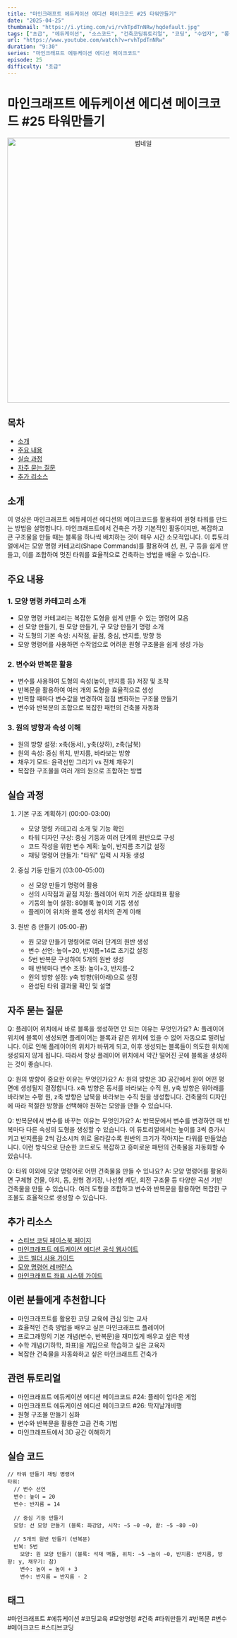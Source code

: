 ```yaml
---
title: "마인크래프트 에듀케이션 에디션 메이크코드 #25 타워만들기"
date: "2025-04-25"
thumbnail: "https://i.ytimg.com/vi/rvhTpdTnNRw/hqdefault.jpg"
tags: ["초급", "에듀케이션", "소스코드", "건축코딩튜토리얼", "코딩", "수업자", "롱폼"]
url: "https://www.youtube.com/watch?v=rvhTpdTnNRw"
duration: "9:30"
series: "마인크래프트 에듀케이션 에디션 메이크코드"
episode: 25
difficulty: "초급"
---
```


# 마인크래프트 에듀케이션 에디션 메이크코드 #25 타워만들기

<div align="center">
<img src="https://i.ytimg.com/vi/rvhTpdTnNRw/hqdefault.jpg" alt="썸네일" width="600"/>
</div>

## 목차
- [소개](#소개)
- [주요 내용](#주요-내용)
- [실습 과정](#실습-과정)
- [자주 묻는 질문](#자주-묻는-질문)
- [추가 리소스](#추가-리소스)

## 소개
이 영상은 마인크래프트 에듀케이션 에디션의 메이크코드를 활용하여 원형 타워를 만드는 방법을 설명합니다. 마인크래프트에서 건축은 가장 기본적인 활동이지만, 복잡하고 큰 구조물을 만들 때는 블록을 하나씩 배치하는 것이 매우 시간 소모적입니다. 이 튜토리얼에서는 모양 명령 카테고리(Shape Commands)를 활용하여 선, 원, 구 등을 쉽게 만들고, 이를 조합하여 멋진 타워를 효율적으로 건축하는 방법을 배울 수 있습니다.

## 주요 내용

### 1. 모양 명령 카테고리 소개
- 모양 명령 카테고리는 복잡한 도형을 쉽게 만들 수 있는 명령어 모음
- 선 모양 만들기, 원 모양 만들기, 구 모양 만들기 명령 소개
- 각 도형의 기본 속성: 시작점, 끝점, 중심, 반지름, 방향 등
- 모양 명령어를 사용하면 수작업으로 어려운 원형 구조물을 쉽게 생성 가능

### 2. 변수와 반복문 활용
- 변수를 사용하여 도형의 속성(높이, 반지름 등) 저장 및 조작
- 반복문을 활용하여 여러 개의 도형을 효율적으로 생성
- 반복할 때마다 변수값을 변경하여 점점 변화하는 구조물 만들기
- 변수와 반복문의 조합으로 복잡한 패턴의 건축물 자동화

### 3. 원의 방향과 속성 이해
- 원의 방향 설정: x축(동서), y축(상하), z축(남북)
- 원의 속성: 중심 위치, 반지름, 바라보는 방향
- 채우기 모드: 윤곽선만 그리기 vs 전체 채우기
- 복잡한 구조물을 여러 개의 원으로 조합하는 방법

## 실습 과정
1. 기본 구조 계획하기 (00:00-03:00)
   - 모양 명령 카테고리 소개 및 기능 확인
   - 타워 디자인 구상: 중심 기둥과 여러 단계의 원반으로 구성
   - 코드 작성을 위한 변수 계획: 높이, 반지름 초기값 설정
   - 채팅 명령어 만들기: "타워" 입력 시 자동 생성

2. 중심 기둥 만들기 (03:00-05:00)
   - 선 모양 만들기 명령어 활용
   - 선의 시작점과 끝점 지정: 플레이어 위치 기준 상대좌표 활용
   - 기둥의 높이 설정: 80블록 높이의 기둥 생성
   - 플레이어 위치와 블록 생성 위치의 관계 이해

3. 원반 층 만들기 (05:00-끝)
   - 원 모양 만들기 명령어로 여러 단계의 원반 생성
   - 변수 선언: 높이=20, 반지름=14로 초기값 설정
   - 5번 반복문 구성하여 5개의 원반 생성
   - 매 반복마다 변수 조정: 높이+3, 반지름-2
   - 원의 방향 설정: y축 방향(위아래)으로 설정
   - 완성된 타워 결과물 확인 및 설명

## 자주 묻는 질문
Q: 플레이어 위치에서 바로 블록을 생성하면 안 되는 이유는 무엇인가요?
A: 플레이어 위치에 블록이 생성되면 플레이어는 블록과 같은 위치에 있을 수 없어 자동으로 밀려납니다. 이로 인해 플레이어의 위치가 바뀌게 되고, 이후 생성되는 블록들이 의도한 위치에 생성되지 않게 됩니다. 따라서 항상 플레이어 위치에서 약간 떨어진 곳에 블록을 생성하는 것이 좋습니다.

Q: 원의 방향이 중요한 이유는 무엇인가요?
A: 원의 방향은 3D 공간에서 원이 어떤 평면에 생성될지 결정합니다. x축 방향은 동서를 바라보는 수직 원, y축 방향은 위아래를 바라보는 수평 원, z축 방향은 남북을 바라보는 수직 원을 생성합니다. 건축물의 디자인에 따라 적절한 방향을 선택해야 원하는 모양을 만들 수 있습니다.

Q: 반복문에서 변수를 바꾸는 이유는 무엇인가요?
A: 반복문에서 변수를 변경하면 매 반복마다 다른 속성의 도형을 생성할 수 있습니다. 이 튜토리얼에서는 높이를 3씩 증가시키고 반지름을 2씩 감소시켜 위로 올라갈수록 원반의 크기가 작아지는 타워를 만들었습니다. 이런 방식으로 단순한 코드로도 복잡하고 흥미로운 패턴의 건축물을 자동화할 수 있습니다.

Q: 타워 이외에 모양 명령어로 어떤 건축물을 만들 수 있나요?
A: 모양 명령어를 활용하면 구체형 건물, 아치, 돔, 원형 경기장, 나선형 계단, 회전 구조물 등 다양한 곡선 기반 건축물을 만들 수 있습니다. 여러 도형을 조합하고 변수와 반복문을 활용하면 복잡한 구조물도 효율적으로 생성할 수 있습니다.

## 추가 리소스
- [스티브 코딩 페이스북 페이지](https://www.facebook.com/stvcoding/)
- [마인크래프트 에듀케이션 에디션 공식 웹사이트](https://education.minecraft.net/)
- [코드 빌더 사용 가이드](링크)
- [모양 명령어 레퍼런스](링크)
- [마인크래프트 좌표 시스템 가이드](링크)

## 이런 분들에게 추천합니다
- 마인크래프트를 활용한 코딩 교육에 관심 있는 교사
- 효율적인 건축 방법을 배우고 싶은 마인크래프트 플레이어
- 프로그래밍의 기본 개념(변수, 반복문)을 재미있게 배우고 싶은 학생
- 수학 개념(기하학, 좌표)을 게임으로 학습하고 싶은 교육자
- 복잡한 건축물을 자동화하고 싶은 마인크래프트 건축가

## 관련 튜토리얼
- 마인크래프트 에듀케이션 에디션 메이크코드 #24: 플레이 업다운 게임
- 마인크래프트 에듀케이션 에디션 메이크코드 #26: 딱지날개비행
- 원형 구조물 만들기 심화
- 변수와 반복문을 활용한 고급 건축 기법
- 마인크래프트에서 3D 공간 이해하기

## 실습 코드
```
// 타워 만들기 채팅 명령어
타워:
  // 변수 선언
  변수: 높이 = 20
  변수: 반지름 = 14
  
  // 중심 기둥 만들기
  모양: 선 모양 만들기 (블록: 화강암, 시작: ~5 ~0 ~0, 끝: ~5 ~80 ~0)
  
  // 5개의 원반 만들기 (반복문)
  반복: 5번
    모양: 원 모양 만들기 (블록: 석재 벽돌, 위치: ~5 ~높이 ~0, 반지름: 반지름, 방향: y, 채우기: 참)
    변수: 높이 = 높이 + 3
    변수: 반지름 = 반지름 - 2
```

## 태그
#마인크래프트 #에듀케이션 #코딩교육 #모양명령 #건축 #타워만들기 #반복문 #변수 #메이크코드 #스티브코딩